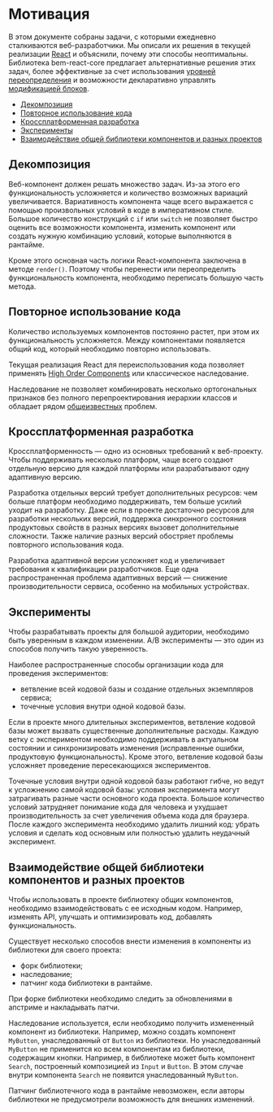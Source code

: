 # Мотивация

В этом документе собраны задачи, с которыми ежедневно сталкиваются веб-разработчики. Мы описали их решения в текущей реализации [React](https://reactjs.org/) и объяснили, почему эти способы неоптимальны. Библиотека bem-react-core предлагает альтернативные решения этих задач, более эффективные за счет использования [уровней переопределения](https://ru.bem.info/methodology/redefinition-levels/) и возможности декларативно управлять [модификацией блоков](https://ru.bem.info/methodology/block-modification/). 

* [Декомпозиция](#декомпозиция)
* [Повторное использование кода](#повторное-использование-кода)
* [Кроссплатформенная разработка](#кроссплатформенная-разработка)
* [Эксперименты](#эксперименты)
* [Взаимодействие общей библиотеки компонентов и разных проектов](#взаимодействие-общей-библиотеки-компонентов-и-разных-проектов)

## Декомпозиция

Веб-компонент должен решать множество задач. Из-за этого его функциональность усложняется и количество возможных вариаций увеличивается. Вариативность компонента чаще всего выражается с помощью произвольных условий в коде в императивном стиле. Большое количество конструкций с `if` или `switch` не позволяет быстро оценить все возможности компонента, изменить компонент или создать нужную комбинацию условий, которые выполняются в рантайме.

Кроме этого основная часть логики React-компонента заключена в методе `render()`. Поэтому чтобы перенести или переопределить функциональность компонента, необходимо переписать большую часть метода.

## Повторное использование кода
 
Количество используемых компонентов постоянно растет, при этом их функциональность усложняется. Между компонентами появляется общий код, который необходимо повторно использовать. 

Текущая реализация React для переиспользования кода позволяет применять [High Order Components](https://reactjs.org/docs/higher-order-components.html) или классическое наследование.

Наследование не позволяет комбинировать несколько ортогональных признаков без полного перепроектирования иерархии классов и обладает рядом [общеизвестных](https://en.wikipedia.org/wiki/Composition_over_inheritance) проблем.

## Кроссплатформенная разработка

Кроссплатформенность — одно из основных требований к веб-проекту. Чтобы поддерживать несколько платформ, чаще всего создают отдельную версию для каждой платформы или разрабатывают одну адаптивную версию.

Разработка отдельных версий требует дополнительных ресурсов: чем больше платформ необходимо поддерживать, тем больше усилий уходит на разработку. Даже если в проекте достаточно ресурсов для разработки нескольких версий, поддержка синхронного состояния продуктовых свойств в разных версиях вызовет дополнительные сложности. Также наличие разных версий обостряет проблемы повторного использования кода.

Разработка адаптивной версии усложняет код и увеличивает требования к квалификации разработчиков. Еще одна распространенная проблема адаптивных версий — снижение производительности сервиса, особенно на мобильных устройствах.

## Эксперименты

Чтобы разрабатывать проекты для большой аудитории, необходимо быть уверенным в каждом изменении. A/B эксперименты — это один из способов получить такую уверенность.

Наиболее распространенные способы организации кода для проведения экспериментов:
* ветвление всей кодовой базы и создание отдельных экземпляров сервиса;
* точечные условия внутри одной кодовой базы.

Если в проекте много длительных экспериментов, ветвление кодовой базы может вызвать существенные дополнительные расходы. Каждую ветку с экспериментом необходимо поддерживать в актуальном состоянии и синхронизировать изменения (исправленные ошибки, продуктовую функциональность). Кроме этого, ветвление кодовой базы усложняет проведение пересекающихся экспериментов.

Точечные условия внутри одной кодовой базы работают гибче, но ведут к усложнению самой кодовой базы: условия эксперимента могут затрагивать разные части основного кода проекта. Большое количество условий затрудняет понимание кода для человека и ухудшает производительность за счет увеличения объема кода для браузера. После каждого эксперимента необходимо удалить лишний код: убрать условия и сделать код основным или полностью удалить неудачный эксперимент. 

## Взаимодействие общей библиотеки компонентов и разных проектов

Чтобы использовать в проекте библиотеку общих компонентов, необходимо взаимодействовать с ее исходным кодом. Например, изменять API, улучшать и оптимизировать код, добавлять функциональность. 

Существует несколько способов внести изменения в компоненты из библиотеки для своего проекта:
* форк библиотеки;
* наследование;
* патчинг кода библиотеки в рантайме.

При форке библиотеки необходимо следить за обновлениями в апстриме и накладывать патчи.

Наследование используется, если необходимо получить измененный компонент из библиотеки. Например, можно создать компонент `MyButton`, унаследованный от `Button` из библиотеки. Но унаследованный `MyButton` не применится ко всем компонентам из библиотеки, содержащим кнопки. Например, в библиотеке может быть компонент `Search`, построенный композицией из `Input` и `Button`. В этом случае внутри компонента `Search` не появится унаследованный `MyButton`. 

Патчинг библиотечного кода в рантайме невозможен, если авторы библиотеки не предусмотрели возможность для внешних изменений.
